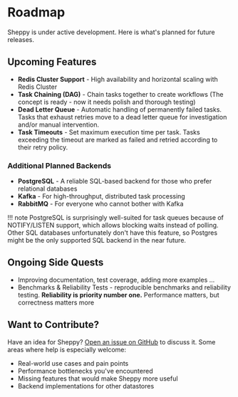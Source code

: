 # Roadmap

Sheppy is under active development. Here is what's planned for future releases.

## Upcoming Features

- **Redis Cluster Support** - High availability and horizontal scaling with Redis Cluster
- **Task Chaining (DAG)** - Chain tasks together to create workflows (The concept is ready - now it needs polish and thorough testing)
- **Dead Letter Queue** - Automatic handling of permanently failed tasks. Tasks that exhaust retries move to a dead letter queue for investigation and/or manual intervention.
- **Task Timeouts** - Set maximum execution time per task. Tasks exceeding the timeout are marked as failed and retried according to their retry policy.

### Additional Planned Backends

- **PostgreSQL** - A reliable SQL-based backend for those who prefer relational databases
- **Kafka** - For high-throughput, distributed task processing
- **RabbitMQ** - For everyone who cannot bother with Kafka

!!! note
    PostgreSQL is surprisingly well-suited for task queues because of NOTIFY/LISTEN support, which allows blocking waits instead of polling. Other SQL databases unfortunately don't have this feature, so Postgres might be the only supported SQL backend in the near future.

## Ongoing Side Quests

- Improving documentation, test coverage, adding more examples ...
- Benchmarks & Reliability Tests - reproducible benchmarks and reliability testing. **Reliability is priority number one.** Performance matters, but correctness matters more

## Want to Contribute?

Have an idea for Sheppy? [Open an issue on GitHub](https://github.com/malvex/sheppy/issues) to discuss it. Some areas where help is especially welcome:

- Real-world use cases and pain points
- Performance bottlenecks you've encountered
- Missing features that would make Sheppy more useful
- Backend implementations for other datastores
